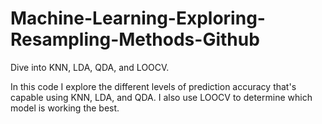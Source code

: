 # Machine-Learning-Exploring-Resampling-Methods-Github
Dive into KNN, LDA, QDA, and LOOCV.

In this code I explore the different levels of prediction accuracy that's capable using KNN, LDA, and QDA. 
I also use LOOCV to determine which model is working the best.  
